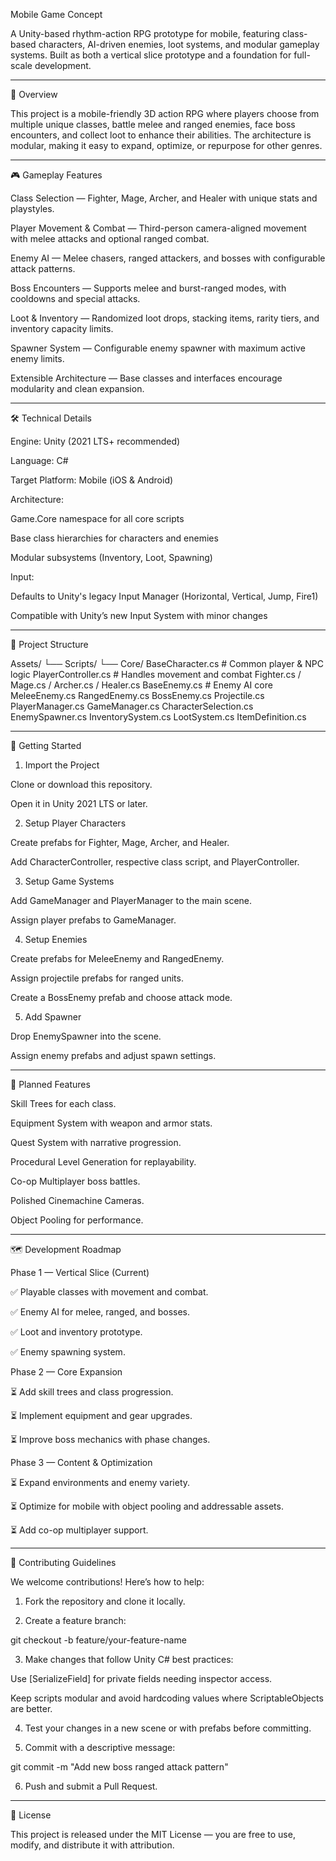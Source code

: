 Mobile Game Concept

A Unity-based rhythm-action RPG prototype for mobile, featuring class-based characters, AI-driven enemies, loot systems, and modular gameplay systems. Built as both a vertical slice prototype and a foundation for full-scale development.


---

📜 Overview

This project is a mobile-friendly 3D action RPG where players choose from multiple unique classes, battle melee and ranged enemies, face boss encounters, and collect loot to enhance their abilities. The architecture is modular, making it easy to expand, optimize, or repurpose for other genres.


---

🎮 Gameplay Features

Class Selection — Fighter, Mage, Archer, and Healer with unique stats and playstyles.

Player Movement & Combat — Third-person camera-aligned movement with melee attacks and optional ranged combat.

Enemy AI — Melee chasers, ranged attackers, and bosses with configurable attack patterns.

Boss Encounters — Supports melee and burst-ranged modes, with cooldowns and special attacks.

Loot & Inventory — Randomized loot drops, stacking items, rarity tiers, and inventory capacity limits.

Spawner System — Configurable enemy spawner with maximum active enemy limits.

Extensible Architecture — Base classes and interfaces encourage modularity and clean expansion.



---

🛠 Technical Details

Engine: Unity (2021 LTS+ recommended)

Language: C#

Target Platform: Mobile (iOS & Android)

Architecture:

Game.Core namespace for all core scripts

Base class hierarchies for characters and enemies

Modular subsystems (Inventory, Loot, Spawning)


Input:

Defaults to Unity's legacy Input Manager (Horizontal, Vertical, Jump, Fire1)

Compatible with Unity’s new Input System with minor changes




---

📂 Project Structure

Assets/
 └── Scripts/
      └── Core/
           BaseCharacter.cs       # Common player & NPC logic
           PlayerController.cs    # Handles movement and combat
           Fighter.cs / Mage.cs / Archer.cs / Healer.cs
           BaseEnemy.cs           # Enemy AI core
           MeleeEnemy.cs
           RangedEnemy.cs
           BossEnemy.cs
           Projectile.cs
           PlayerManager.cs
           GameManager.cs
           CharacterSelection.cs
           EnemySpawner.cs
           InventorySystem.cs
           LootSystem.cs
           ItemDefinition.cs


---

🚀 Getting Started

1. Import the Project

Clone or download this repository.

Open it in Unity 2021 LTS or later.


2. Setup Player Characters

Create prefabs for Fighter, Mage, Archer, and Healer.

Add CharacterController, respective class script, and PlayerController.


3. Setup Game Systems

Add GameManager and PlayerManager to the main scene.

Assign player prefabs to GameManager.


4. Setup Enemies

Create prefabs for MeleeEnemy and RangedEnemy.

Assign projectile prefabs for ranged units.

Create a BossEnemy prefab and choose attack mode.


5. Add Spawner

Drop EnemySpawner into the scene.

Assign enemy prefabs and adjust spawn settings.



---

🔮 Planned Features

Skill Trees for each class.

Equipment System with weapon and armor stats.

Quest System with narrative progression.

Procedural Level Generation for replayability.

Co-op Multiplayer boss battles.

Polished Cinemachine Cameras.

Object Pooling for performance.



---

🗺 Development Roadmap

Phase 1 — Vertical Slice (Current)

✅ Playable classes with movement and combat.

✅ Enemy AI for melee, ranged, and bosses.

✅ Loot and inventory prototype.

✅ Enemy spawning system.


Phase 2 — Core Expansion

⏳ Add skill trees and class progression.

⏳ Implement equipment and gear upgrades.

⏳ Improve boss mechanics with phase changes.


Phase 3 — Content & Optimization

⏳ Expand environments and enemy variety.

⏳ Optimize for mobile with object pooling and addressable assets.

⏳ Add co-op multiplayer support.



---

🤝 Contributing Guidelines

We welcome contributions! Here’s how to help:

1. Fork the repository and clone it locally.


2. Create a feature branch:

git checkout -b feature/your-feature-name


3. Make changes that follow Unity C# best practices:

Use [SerializeField] for private fields needing inspector access.

Keep scripts modular and avoid hardcoding values where ScriptableObjects are better.



4. Test your changes in a new scene or with prefabs before committing.


5. Commit with a descriptive message:

git commit -m "Add new boss ranged attack pattern"


6. Push and submit a Pull Request.




---

📄 License

This project is released under the MIT License — you are free to use, modify, and distribute it with attribution.

